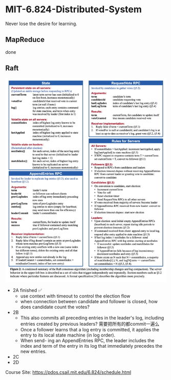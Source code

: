 # MIT-6.824-Distributed-System
Never lose the desire for learning.

## MapReduce
done

## Raft
![Raft接口详情](./pics/figure2.png)
- 2A   finished ✅
  - use context with timeout to control the election flow 
  - when connection between candidate and follower is closed, how does candidate count the votes?
- 2B
  - This also commits all preceding entries in the leader's log, including entries created by previous leaders? 需要把所有的都commit一遍么
  - Once a follower learns that a log entry is committed, it applies the entry to its local state machine (in log order).
  - When send- ing an AppendEntries RPC, the leader includes the index and term of the entry in its log that immediately precedes the new entries.
- 2C
- 2D

Course Site: https://pdos.csail.mit.edu/6.824/schedule.html
